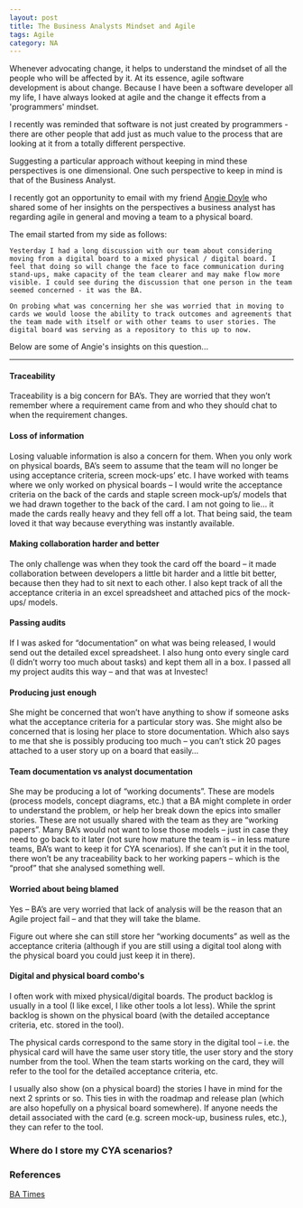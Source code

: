 ```yaml
---  
layout: post  
title: The Business Analysts Mindset and Agile
tags: Agile  
category: NA
---  
```


Whenever advocating change, it helps to understand the mindset of all the people who will be affected by it. At its essence, agile software development is about change. Because I have been a software developer all my life, I have always looked at agile and the change it effects from a 'programmers' mindset.

I recently was reminded that software is not just created by programmers - there are other people that add just as much value to the process that are looking at it from a totally different perspective. 

Suggesting a particular approach without keeping in mind these perspectives is one dimensional. One such perspective to keep in mind is that of the Business Analyst. 

I recently got an opportunity to email with my friend [Angie Doyle](https://twitter.com/doyle_angie) who shared some of her insights on the perspectives a business analyst has regarding agile in general and moving a team to a physical board. 

The email started from my side as follows:  

~~~
Yesterday I had a long discussion with our team about considering moving from a digital board to a mixed physical / digital board. I feel that doing so will change the face to face communication during stand-ups, make capacity of the team clearer and may make flow more visible. I could see during the discussion that one person in the team seemed concerned - it was the BA. 
 
On probing what was concerning her she was worried that in moving to cards we would loose the ability to track outcomes and agreements that the team made with itself or with other teams to user stories. The digital board was serving as a repository to this up to now.
~~~

Below are some of Angie's insights on this question...  

-------------------------------------------------------------------------------

#### Traceability  

Traceability is a big concern for BA’s. They are worried that they won’t remember where a requirement came from and who they should chat to when the requirement changes.

#### Loss of information  

Losing valuable information is also a concern for them. When you only work on physical boards, BA’s seem to assume that the team will no longer be using acceptance criteria, screen mock-ups’ etc. I have worked with teams where we only worked on physical boards – I would write the acceptance criteria on the back of the cards and staple screen mock-up’s/ models that we had drawn together to the back of the card. I am not going to lie… it made the cards really heavy and they fell off a lot. That being said, the team loved it that way because everything was instantly available. 

#### Making collaboration harder and better  

The only challenge was when they took the card off the board – it made collaboration between developers a little bit harder and a little bit better, because then they had to sit next to each other. I also kept track of all the acceptance criteria in an excel spreadsheet and attached pics of the mock-ups/ models. 

#### Passing audits

If I was asked for “documentation” on what was being released, I would send out the detailed excel spreadsheet. I also hung onto every single card (I didn’t worry too much about tasks) and kept them all in a box. I passed all my project audits this way – and that was at Investec! 

#### Producing just enough  

She might be concerned that won’t have anything to show if someone asks what the acceptance criteria for a particular story was.
She might also be concerned that is losing her place to store documentation. 
Which also says to me that she is possibly producing too much – you can’t stick 20 pages attached to a user story up on a board that easily… 

#### Team documentation vs analyst documentation

She may be producing a lot of “working documents”. These are models (process models, concept diagrams, etc.) that a BA might complete in order to understand the problem, or help her break down the epics into smaller stories. These are not usually shared with the team as they are “working papers”. Many BA’s would not want to lose those models – just in case they need to go back to it later (not sure how mature the team is – in less mature teams, BA’s want to keep it for CYA scenarios). If she can’t put it in the tool, there won’t be any traceability back to her working papers – which is the “proof” that she analysed something well.

#### Worried about being blamed  

Yes – BA’s are very worried that lack of analysis will be the reason that an Agile project fail – and that they will take the blame. 

Figure out where she can still store her “working documents” as well as the acceptance criteria (although if you are still using a digital tool along with the physical board you could just keep it in there). 

#### Digital and physical board combo's 

I often work with mixed physical/digital boards. The product backlog is usually in a tool (I like excel, I like other tools a lot less). While the sprint backlog is shown on the physical board (with the detailed acceptance criteria, etc. stored in the tool). 

The physical cards correspond to the same story in the digital tool – i.e. the physical card will have the same user story title, the user story and the story number from the tool. When the team starts working on the card, they will refer to the tool for the detailed acceptance criteria, etc.
 
I usually also show (on a physical board) the stories I have in mind for the next 2 sprints or so. This ties in with the roadmap and release plan (which are also hopefully on a physical board somewhere). If anyone needs the detail associated with the card (e.g. screen mock-up, business rules, etc.), they can refer to the tool.
 
### Where do I store my CYA scenarios?

### References

[BA Times](https://www.batimes.com/)  

